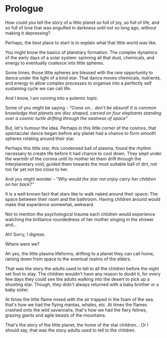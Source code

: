 # Prologue

How could you tell the story of a little planet so full of joy, so full of life, and so full of love that was engulfed in darkness until not so long ago, without making it depressing?

Perhaps, the best place to start is to explain what that little world was like.

You might know the basics of planetary formation. The complex dynamics of the early days of a solar system: spinning all that dust, chemicals, and energy to eventually coalesce into little spheres.

Some times, those little spheres are blessed with the rare opportunity to dance under the light of a kind star. That dance moves chemicals, nutrients, and energy to allow complex processes to organise into a perfectly self sustaining cycle we can call life.

And I know, I am running into a polemic topic.

Some of you might be saying - *"Come on... don't be absurd! It is common knowledge that planets are disc shaped, carried on four elephants standing over a cosmic turtle drifting through the vastness of space"*

But, let's humour the idea. Perhaps in this little corner of the cosmos, that spectacular dance began before any planet had a chance to form smooth spheres rotating around their star.

Perhaps this little star, this condensed ball of plasma, found the rhythm necessary to create life before it had chance to cool down. They slept under the warmth of the corona until its mother let them drift through the interplanetary void; guided them towards the most suitable ball of dirt, not too far yet not too close to her.

And you might wonder - *"Why would the star not enjoy carry her children on her back?"* 

It is a well known fact that stars like to walk naked around their space: The space between their room and the bathroom. Having children around would make that experience somewhat, awkward.

Not to mention the psychological trauma each children would experience watching the brilliance roundedness of her mother singing in the shower and... 

Ah! Sorry, I digress.

Where were we?

Ah yes, the little plasma lifeforms, drifting to a planet they can call home, raining down from space to the eventual realms of the elders.

That was the story the adults used to tell to all the children before the night set foot to stay. The children wouldn't have any reason to doubt it, for every few days they could see the adults walking into the desert to pick up a shooting star. Though, they didn't always returned with a baby brother or a baby sister.

At times the little flame mixed with the air trapped in the foam of the sea, that's how we had the flying mantas, whales, etc. At times the flames crashed onto the wild savannahs, that's how we had the fiery felines, grazing giants and agile beasts of the mountains.

That's the story of the little planet, the home of the star children... Or I should say, that was the story adults used to tell to the children.
